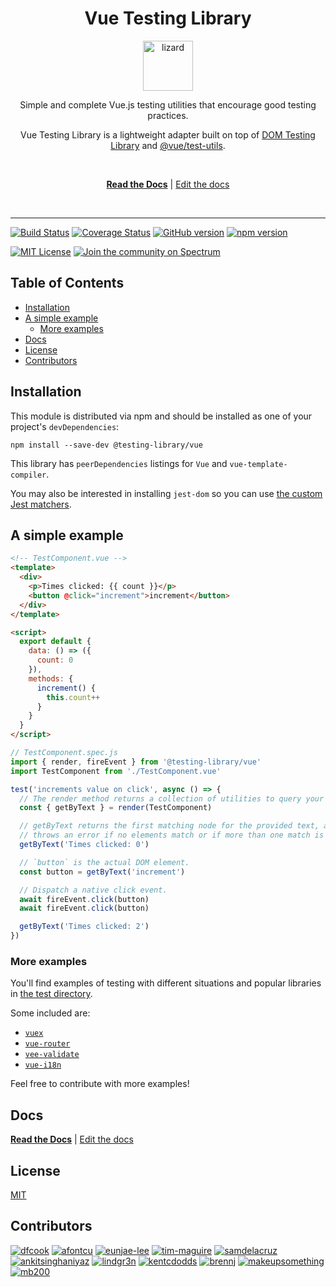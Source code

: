 <div align="center">
<h1>Vue Testing Library</h1>

<a href="https://www.joypixels.com/emoji/1F98E">
  <img
    height="80"
    width="80"
    alt="lizard"
    src="https://raw.githubusercontent.com/testing-library/vue-testing-library/master/lizard.png"
  />
</a>

<p>Simple and complete Vue.js testing utilities that encourage good testing practices.</p>

<p>Vue Testing Library is a lightweight adapter built on top of <a href="https://github.com/testing-library/dom-testing-library/">DOM Testing Library</a> and <a href="https://github.com/vuejs/vue-test-utils">@vue/test-utils</a>.</p>

<br />

[**Read the Docs**][docs] | [Edit the docs][docs-edit]

<br />

</div>

<hr />

<!-- prettier-ignore-start -->
[![Build Status][build-badge]][build]
[![Coverage Status][coverage-badge]][coverage]
[![GitHub version][github-badge]][github]
[![npm version][npm-badge]][npm]

[![MIT License][license-badge]][license]
[![Join the community on Spectrum][spectrum-badge]][spectrum]
<!-- prettier-ignore-end -->

<h2>Table of Contents</h2>

- [Installation](#installation)
- [A simple example](#a-simple-example)
  - [More examples](#more-examples)
- [Docs](#docs)
- [License](#license)
- [Contributors](#contributors)

## Installation

This module is distributed via npm and should be installed as one of your
project's `devDependencies`:

```
npm install --save-dev @testing-library/vue
```

This library has `peerDependencies` listings for `Vue` and
`vue-template-compiler`.

You may also be interested in installing `jest-dom` so you can use
[the custom Jest matchers](https://github.com/gnapse/jest-dom#readme).

## A simple example

```html
<!-- TestComponent.vue -->
<template>
  <div>
    <p>Times clicked: {{ count }}</p>
    <button @click="increment">increment</button>
  </div>
</template>

<script>
  export default {
    data: () => ({
      count: 0
    }),
    methods: {
      increment() {
        this.count++
      }
    }
  }
</script>
```

```js
// TestComponent.spec.js
import { render, fireEvent } from '@testing-library/vue'
import TestComponent from './TestComponent.vue'

test('increments value on click', async () => {
  // The render method returns a collection of utilities to query your component.
  const { getByText } = render(TestComponent)

  // getByText returns the first matching node for the provided text, and
  // throws an error if no elements match or if more than one match is found.
  getByText('Times clicked: 0')

  // `button` is the actual DOM element.
  const button = getByText('increment')

  // Dispatch a native click event.
  await fireEvent.click(button)
  await fireEvent.click(button)

  getByText('Times clicked: 2')
})
```

### More examples

You'll find examples of testing with different situations and popular libraries
in [the test directory][test-directory].

Some included are:

- [`vuex`][vuex-example]
- [`vue-router`][vue-router-example]
- [`vee-validate`][vee-validate-example]
- [`vue-i18n`][vue-i18n-example]

Feel free to contribute with more examples!

## Docs

[**Read the Docs**][docs] | [Edit the docs][docs-edit]

## License

[MIT][license]

## Contributors

[![dfcook](https://avatars0.githubusercontent.com/u/10348212?v=3&s=170)](https://github.com/dfcook)
[![afontcu](https://avatars3.githubusercontent.com/u/9197791?s=170&v=3)](https://github.com/afontcu)
[![eunjae-lee](https://avatars0.githubusercontent.com/u/499898?v=3&s=170)](https://github.com/eunjae-lee)
[![tim-maguire](https://avatars0.githubusercontent.com/u/29452317?v=3&s=170)](https://github.com/tim-maguire)
[![samdelacruz](https://avatars0.githubusercontent.com/u/2040007?v=3&s=170)](https://github.com/samdelacruz)
[![ankitsinghaniyaz](https://avatars0.githubusercontent.com/u/11331989?v=3&s=170)](https://github.com/ankitsinghaniyaz)
[![lindgr3n](https://avatars0.githubusercontent.com/u/24882614?v=3&s=170)](https://github.com/lindgr3n)
[![kentcdodds](https://avatars0.githubusercontent.com/u/1500684?v=3&s=170)](https://github.com/kentcdodds)
[![brennj](https://avatars2.githubusercontent.com/u/29227924?v=3&s=170)](https://github.com/brennj)
[![makeupsomething](https://avatars2.githubusercontent.com/u/7676733?v=3&s=170)](https://github.com/makeupsomething)
[![mb200](https://avatars2.githubusercontent.com/u/22549525?v=3&s=170)](https://github.com/mb200)

<!-- prettier-ignore-start -->
[build-badge]: https://travis-ci.org/testing-library/vue-testing-library.svg?branch=master
[build]: https://travis-ci.org/testing-library/vue-testing-library
[spectrum-badge]: https://withspectrum.github.io/badge/badge.svg
[spectrum]: https://spectrum.chat/testing-library
[coverage-badge]: https://img.shields.io/codecov/c/github/testing-library/vue-testing-library.svg
[coverage]: https://codecov.io/github/testing-library/vue-testing-library
[github-badge]: https://badge.fury.io/gh/testing-library%2Fvue-testing-library.svg
[github]: https://badge.fury.io/gh/testing-library%2Fvue-testing-library
[npm-badge]: https://badge.fury.io/js/%40testing-library%2Fvue.svg
[npm]: https://badge.fury.io/js/%40testing-library%2Fvue
[license-badge]: https://img.shields.io/github/license/testing-library/vue-testing-library.svg
[license]: https://github.com/testing-library/vue-testing-library/blob/master/LICENSE

[docs]: https://testing-library.com/vue
[docs-edit]: https://github.com/testing-library/testing-library-docs

[test-directory]: https://github.com/testing-library/vue-testing-library/tree/master/tests/__tests__
[vuex-example]: https://github.com/testing-library/vue-testing-library/tree/master/tests/__tests__/vuex.js
[vue-router-example]: https://github.com/testing-library/vue-testing-library/tree/master/tests/__tests__/vue-router.js
[vee-validate-example]: https://github.com/testing-library/vue-testing-library/tree/master/tests/__tests__/validate-plugin.js
[vue-i18n-example]: https://github.com/testing-library/vue-testing-library/blob/master/tests/__tests__/vueI18n.js
<!-- prettier-ignore-end -->
